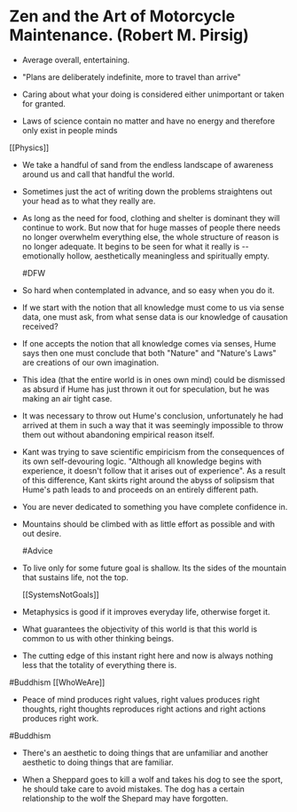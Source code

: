 # Zen and the Art of Motorcycle Maintenance. (Robert M. Pirsig)

- Average overall, entertaining.

- "Plans are deliberately indefinite, more to travel than arrive"

- Caring about what your doing is considered either unimportant or taken for granted.

- Laws of science contain no matter and have no energy and therefore only exist in people minds

[[Physics]]

- We take a handful of sand from the endless landscape of awareness around us and call that handful the world.

- Sometimes just the act of writing down the problems straightens out your head as to what they really are.

- As long as the need for food, clothing and shelter is dominant they will continue to work. But now that for huge masses of people there needs no longer overwhelm everything else, the whole structure of reason is no longer adequate. It begins to be seen for what it really is -- emotionally hollow, aesthetically meaningless and spiritually empty.

  #DFW

- So hard when contemplated in advance, and so easy when you do it.

- If we start with the notion that all knowledge must come to us via sense data, one must ask, from what sense data is our knowledge of causation received?

- If one accepts the notion that all knowledge comes via senses, Hume says then one must conclude that both "Nature" and "Nature's Laws" are creations of our own imagination.

- This idea (that the entire world is in ones own mind) could be dismissed as absurd if Hume has just thrown it out for speculation, but he was making an air tight case.

- It was necessary to throw out Hume's conclusion, unfortunately he had arrived at them in such a way that it was seemingly impossible to throw them out without abandoning empirical reason itself.

- Kant was trying to save scientific empiricism from the consequences of its own self-devouring logic. "Although all knowledge begins with experience, it doesn't follow that it arises out of experience".
  As a result of this difference, Kant skirts right around the abyss of solipsism that Hume's path leads to and proceeds on an entirely different path.

- You are never dedicated to something you have complete confidence in.

- Mountains should be climbed with as little effort as possible and with out desire.

  #Advice

- To live only for some future goal is shallow. Its the sides of the mountain that sustains life, not the top.

  [[SystemsNotGoals]]

- Metaphysics is good if it improves everyday life, otherwise forget it.

- What guarantees the objectivity of this world is that this world is common to us with other thinking beings.

- The cutting edge of this instant right here and now is always nothing less that the totality of everything there is.

 #Buddhism [[WhoWeAre]]

- Peace of mind produces right values, right values produces right thoughts, right thoughts reproduces right actions and right actions produces right work.

 #Buddhism

- There's an aesthetic to doing things that are unfamiliar and another aesthetic to doing things that are familiar.

- When a Sheppard goes to kill a wolf and takes his dog to see the sport, he should take care to avoid mistakes. The dog has a certain relationship to the wolf the Shepard may have forgotten.




